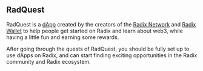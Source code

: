 ## RadQuest

RadQuest is a [dApp](?glossaryAnchor=dapp) created by the creators of the [Radix Network](?glossaryAnchor=radixnetwork) and [Radix Wallet](?glossaryAnchor=radixwallet) to help people get started on Radix and learn about web3, while having a little fun and earning some rewards.

After going through the quests of RadQuest, you should be fully set up to use dApps on Radix, and can start finding exciting opportunities in the Radix community and Radix ecosystem.
